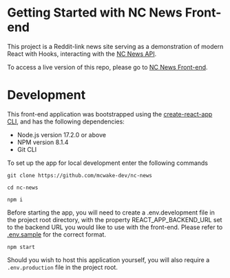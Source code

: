 # Getting Started with NC News Front-end

This project is a Reddit-link news site serving as a demonstration of modern React with Hooks, interacting
with the [NC News API](https://mcw-nc-news.herokuapp.com]).

To access a live version of this repo, please go to [NC News Front-end](https://nc-news.vercel.app).

# Development

This front-end application was bootstrapped using the [create-react-app CLI](https://github.com/facebook/create-react-app), and has the following dependencies:

- Node.js version 17.2.0 or above
- NPM version 8.1.4
- Git CLI

To set up the app for local development enter the following commands

```
git clone https://github.com/mcwake-dev/nc-news

cd nc-news

npm i
```

Before starting the app, you will need to create a .env.development file in the project root directory, with the property REACT_APP_BACKEND_URL set to the backend URL you would like to use with the front-end. Please refer to
[.env.sample](https://github.com/mcwake-dev/nc-news/blob/main/.env.sample) for the correct format.

```
npm start
```

Should you wish to host this application yourself, you will also require a `.env.production` file in the project root.
